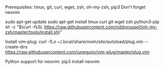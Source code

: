 Prerequisites:
tmux, git, curl, wget, zsh, oh-my-zsh, pip3
Don't forget neovim

sudo apt-get update
sudo apt-get install tmux curl git wget zsh python3-pip
sh -c "$(curl -fsSL https://raw.githubusercontent.com/robbyrussell/oh-my-zsh/master/tools/install.sh)"

Install vim-plug:
curl -fLo ~/.local/share/nvim/site/autoload/plug.vim --create-dirs \
    https://raw.githubusercontent.com/junegunn/vim-plug/master/plug.vim

Python support for neovim:
pip3 install neovim
